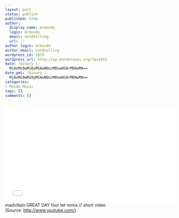 ```yaml
---
layout: post
status: publish
published: true
author:
  display_name: mrmondo
  login: mrmondo
  email: not@telling
  url: ''
author_login: mrmondo
author_email: not@telling
wordpress_id: 1015
wordpress_url: http://wp.mondotunes.org/?p=1015
date: !binary |-
  MjAxMi0wMi0yMSAwNDozMDowNSArMDAwMA==
date_gmt: !binary |-
  MjAxMi0wMi0yMSAwNDozMDowNSArMDAwMA==
categories:
- Mondo Music
tags: []
comments: []
---
```

<iframe width="560" height="315" src="//www.youtube.com/embed/V-WPp4oPBXA" frameborder="0"> </iframe>
madvillain GREAT DAY four tet remix // short video
<div class="attribution">(<span>Source:</span> <a href="http://www.youtube.com/">http://www.youtube.com/</a>)</div>

